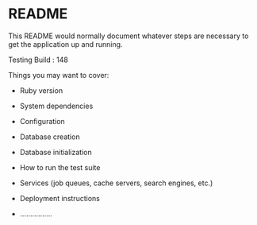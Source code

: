 # README

This README would normally document whatever steps are necessary to get the
application up and running.

Testing Build : 148

Things you may want to cover:

* Ruby version

* System dependencies

* Configuration

* Database creation

* Database initialization

* How to run the test suite

* Services (job queues, cache servers, search engines, etc.)

* Deployment instructions

* ................
